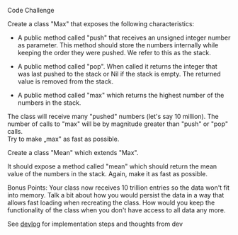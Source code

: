 Code Challenge

Create a class "Max" that exposes the following characteristics:

* A public method called "push" that receives an unsigned integer number as
parameter. This method should store the numbers internally while keeping the 
order they were pushed. We refer to this as the stack.

* A public method called "pop". When called it returns the integer that was last
 pushed to the stack or Nil if the stack is empty. The returned value is removed
 from the stack.

* A public method called "max" which returns the highest number of the numbers 
in the stack.

 
The class will receive many "pushed" numbers (let's say 10 million). The number 
of calls to "max" will be by magnitude greater than "push" or "pop" calls.  
Try to make „max" as fast as possible. 

 
Create a class "Mean" which extends "Max". 

It should expose a method called "mean" which should return the mean value of 
the numbers in the stack. Again, make it as fast as possible.

Bonus Points: Your class now receives 10 trillion entries so the data won't fit 
into memory. Talk a bit about how you would persist the data in a way that 
allows fast loading when recreating the class. How would you keep the 
functionality of the class when you don't have access to all data any more.


See [devlog](devlog.md) for implementation steps and thoughts from dev
